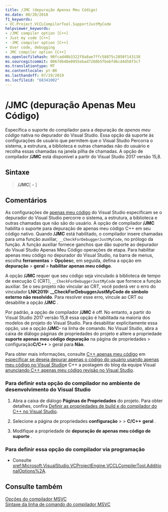 ```yaml
---
title: /JMC (depuração Apenas Meu Código)
ms.date: 08/20/2018
f1_keywords:
- VC.Project.VCCLCompilerTool.SupportJustMyCode
helpviewer_keywords:
- /JMC compiler option [C++]
- Just my code [C++]
- -JMC compiler option [C++]
- User code, debugging
- JMC compiler option [C++]
ms.openlocfilehash: 90fcad40b3322f8a8ae7ffc58875c2850f143138
ms.sourcegitcommit: 0867d648e0955ebad7260b5fbebfd6cd4d58f3c7
ms.translationtype: MT
ms.contentlocale: pt-BR
ms.lasthandoff: 07/19/2019
ms.locfileid: "68341002"
---
```

# <a name="jmc-just-my-code-debugging"></a>/JMC (depuração Apenas Meu Código)

Especifica o suporte do compilador para a depuração de *apenas meu código* nativa no depurador do Visual Studio. Essa opção dá suporte às configurações de usuário que permitem que o Visual Studio Percorra o sistema, a estrutura, a biblioteca e outras chamadas não do usuário e recolha essas chamadas na janela pilha de chamadas. A opção de compilador **/JMC** está disponível a partir do Visual Studio 2017 versão 15,8.

## <a name="syntax"></a>Sintaxe

> **/JMC**\[ **-** ]

## <a name="remarks"></a>Comentários

As configurações de [apenas meu código](/visualstudio/debugger/just-my-code) do Visual Studio especificam se o depurador do Visual Studio percorre o sistema, a estrutura, a biblioteca e outras chamadas que não são do usuário. A opção de compilador **/JMC** habilita o suporte para depuração de apenas meu código C++ em seu código nativo. Quando **/JMC** está habilitado, o compilador insere chamadas para uma função auxiliar, `__CheckForDebuggerJustMyCode`, no prólogo da função. A função auxiliar fornece ganchos que dão suporte ao depurador do Visual Studio Apenas Meu Código operações de etapa. Para habilitar apenas meu código no depurador do Visual Studio, na barra de menus, escolha **ferramentas** > **Opções**e, em seguida, defina a opção em **depuração** > **geral** > **habilitar apenas meu código**.

A opção **/JMC** requer que seu código seja vinculado à biblioteca de tempo de execução C (CRT), `__CheckForDebuggerJustMyCode` que fornece a função auxiliar. Se o seu projeto não vincular ao CRT, você poderá ver o erro do vinculador **LNK2019: __CheckForDebuggerJustMyCode de símbolo externo não resolvido**. Para resolver esse erro, vincule ao CRT ou desabilite a opção **/JMC** .

Por padrão, a opção de compilador **/JMC** é off. No entanto, a partir do Visual Studio 2017 versão 15,8 essa opção é habilitada na maioria dos modelos de projeto do Visual Studio. Para desabilitar explicitamente essa opção, use a opção **/JMC-** na linha de comando. No Visual Studio, abra a caixa de diálogo páginas de propriedades do projeto e altere a propriedade **suporte apenas meu código depuração** na página de propriedades  > configuração**C/C++**  > geral para **Não**.

Para obter mais informações, consulte [ C++ apenas meu código](/visualstudio/debugger/just-my-code#BKMK_C___Just_My_Code) em [especificar se deseja depurar apenas o código do usuário usando apenas meu código no Visual Studio](/visualstudio/debugger/just-my-code)e C++ a postagem do blog da equipe Visual [anunciando C++ apenas meu código revisão no Visual Studio](https://blogs.msdn.microsoft.com/vcblog/2018/06/29/announcing-jmc-stepping-in-visual-studio/).

### <a name="to-set-this-compiler-option-in-the-visual-studio-development-environment"></a>Para definir esta opção do compilador no ambiente de desenvolvimento do Visual Studio

1. Abra a caixa de diálogo **Páginas de Propriedades** do projeto. Para obter detalhes, confira [Definir as propriedades de build e do compilador do C++ no Visual Studio](../working-with-project-properties.md).

1. Selecione a página de propriedades **configuração** >  > **C/C++** **geral** .

1. Modifique a propriedade de **depuração de apenas meu código de suporte** .

### <a name="to-set-this-compiler-option-programmatically"></a>Para definir essa opção do compilador via programação

- Consulte <xref:Microsoft.VisualStudio.VCProjectEngine.VCCLCompilerTool.AdditionalOptions%2A>.

## <a name="see-also"></a>Consulte também

[Opções do compilador MSVC](compiler-options.md)<br/>
[Sintaxe da linha de comando do compilador MSVC](compiler-command-line-syntax.md)<br/>
